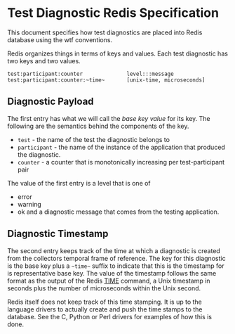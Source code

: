 # Test Diagnostic Redis Specification

This document specifies how test diagnostics are placed into Redis database using the wtf conventions.

Redis organizes things in terms of keys and values. Each test diagnostic has two keys and two values.

```
test:participant:counter              level:::message
test:participant:counter:~time~       [unix-time, microseconds]
```

## Diagnostic Payload
The first entry has what we will call the _base key value_ for its key. The following are the semantics behind the components of the key.
- `test` - the name of the test the diagnostic belongs to
- `participant` - the name of the instance of the application that produced the diagnostic.
- `counter` - a counter that is monotonically increasing per test-participant pair

The value of the first entry is a level that is one of
- error
- warning
- ok
and a diagnostic message that comes from the testing application.

## Diagnostic Timestamp
The second entry keeps track of the time at which a diagnostic is created from the collectors temporal frame of reference. The key for this diagnostic is the base key plus a `~time~` suffix to indicate that this is the timestamp for is representative base key. The value of the timestamp follows the same format as the output of the Redis [TIME](https://redis.io/commands/time) command, a Unix timestamp in seconds plus the number of microseconds within the Unix second.

Redis itself does not keep track of this time stamping. It is up to the language drivers to actually create and push the time stamps to the database. See the C, Python or Perl drivers for examples of how this is done.
